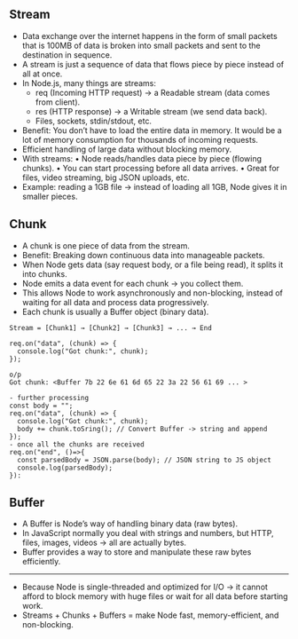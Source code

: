 ## Stream
- Data exchange over the internet happens in the form of small packets
  that is 100MB of data is broken into small packets and sent to the destination in sequence.
- A stream is just a sequence of data that flows piece by piece instead of all at once.
- In Node.js, many things are streams:
    - req (Incoming HTTP request) → a Readable stream (data comes from client).
    - res (HTTP response) → a Writable stream (we send data back).
    - Files, sockets, stdin/stdout, etc.
- Benefit: You don’t have to load the entire data in memory. It would be a lot of memory consumption for thousands of incoming requests.
- Efficient handling of large data without blocking memory.
- 	With streams:
	•	Node reads/handles data piece by piece (flowing chunks).
	•	You can start processing before all data arrives.
	•	Great for files, video streaming, big JSON uploads, etc.
- Example: reading a 1GB file → instead of loading all 1GB, Node gives it in smaller pieces.

## Chunk
- A chunk is one piece of data from the stream.
- Benefit: Breaking down continuous data into manageable packets.
- When Node gets data (say request body, or a file being read), it splits it into chunks.
- Node emits a data event for each chunk → you collect them.
- This allows Node to work asynchronously and non-blocking, instead of waiting for all data and process data progressively.
- Each chunk is usually a Buffer object (binary data).
```
Stream = [Chunk1] → [Chunk2] → [Chunk3] → ... → End

req.on("data", (chunk) => {
  console.log("Got chunk:", chunk);
});

o/p
Got chunk: <Buffer 7b 22 6e 61 6d 65 22 3a 22 56 61 69 ... >

- further processing
const body = "";
req.on("data", (chunk) => {
  console.log("Got chunk:", chunk);
  body += chunk.toSring(); // Convert Buffer -> string and append
});
- once all the chunks are received
req.on("end", ()=>{
  const parsedBody = JSON.parse(body); // JSON string to JS object
  console.log(parsedBody);
}):
```
## Buffer
- A Buffer is Node’s way of handling binary data (raw bytes).
- In JavaScript normally you deal with strings and numbers, but HTTP, files, images, videos → all are actually bytes.
- Buffer provides a way to store and manipulate these raw bytes efficiently.

---
- Because Node is single-threaded and optimized for I/O → it cannot afford to block memory with huge files or wait for all data before starting work.
- Streams + Chunks + Buffers = make Node fast, memory-efficient, and non-blocking.
